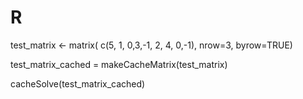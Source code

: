 # R

test_matrix <- matrix( c(5, 1, 0,3,-1, 2, 4, 0,-1), nrow=3, byrow=TRUE)

test_matrix_cached = makeCacheMatrix(test_matrix)

cacheSolve(test_matrix_cached)

